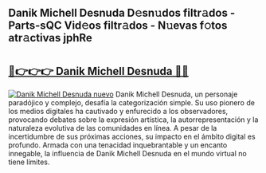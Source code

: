 ## Danik Michell Desnuda D𝚎sn𝚞dos filtr𝚊dos - Parts-sQC Vid𝚎os filtr𝚊dos - N𝚞evas f𝚘tos atr𝚊ctivas jphRe

# <h2><a href="http://mbcz2d4.tromn.icu/?c=Danik+Michell+Desnuda">🔗👉👉👉 Danik Michell Desnuda 🔗🔗</a></h2>

[![Danik Michell Desnuda nuevo](https://i.imgur.com/pEAQMta.gif)](http://mbcz2d4.tromn.icu/?c=Danik+Michell+Desnuda)
Danik Michell Desnuda, un personaje paradójico y complejo, desafía la categorización simple. Su uso pionero de los medios digitales ha cautivado y enfurecido a los observadores, provocando debates sobre la expresión artística, la autorrepresentación y la naturaleza evolutiva de las comunidades en línea. A pesar de la incertidumbre de sus próximas acciones, su impacto en el ámbito digital es profundo. Armada con una tenacidad inquebrantable y un encanto innegable, la influencia de Danik Michell Desnuda en el mundo virtual no tiene límites.
